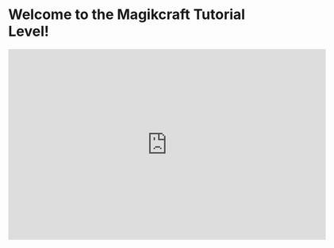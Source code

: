 # Welcome to the Magikcraft Tutorial Level!

<iframe width="640" height="385" src="https://www.youtube.com/embed/u6Wl7bPbk64" frameborder="0" allowfullscreen></iframe>
